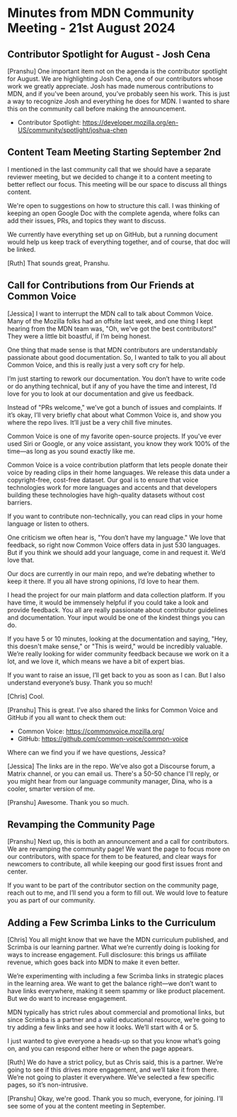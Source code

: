 # Minutes from MDN Community Meeting - 21st August 2024

## Contributor Spotlight for August - Josh Cena

[Pranshu] One important item not on the agenda is the contributor spotlight for August. We are highlighting Josh Cena, one of our contributors whose work we greatly appreciate. Josh has made numerous contributions to MDN, and if you've been around, you’ve probably seen his work. This is just a way to recognize Josh and everything he does for MDN. I wanted to share this on the community call before making the announcement.

- Contributor Spotlight: https://developer.mozilla.org/en-US/community/spotlight/joshua-chen

## Content Team Meeting Starting September 2nd

I mentioned in the last community call that we should have a separate reviewer meeting, but we decided to change it to a content meeting to better reflect our focus. This meeting will be our space to discuss all things content.

We're open to suggestions on how to structure this call. I was thinking of keeping an open Google Doc with the complete agenda, where folks can add their issues, PRs, and topics they want to discuss.

We currently have everything set up on GitHub, but a running document would help us keep track of everything together, and of course, that doc will be linked.

[Ruth] That sounds great, Pranshu.


## Call for Contributions from Our Friends at Common Voice

[Jessica] I want to interrupt the MDN call to talk about Common Voice. Many of the Mozilla folks had an offsite last week, and one thing I kept hearing from the MDN team was, "Oh, we've got the best contributors!" They were a little bit boastful, if I’m being honest.

One thing that made sense is that MDN contributors are understandably passionate about good documentation. So, I wanted to talk to you all about Common Voice, and this is really just a very soft cry for help.

I’m just starting to rework our documentation. You don’t have to write code or do anything technical, but if any of you have the time and interest, I’d love for you to look at our documentation and give us feedback.

Instead of "PRs welcome," we’ve got a bunch of issues and complaints. If it’s okay, I’ll very briefly chat about what Common Voice is, and show you where the repo lives. It’ll just be a very chill five minutes.

Common Voice is one of my favorite open-source projects. If you've ever used Siri or Google, or any voice assistant, you know they work 100% of the time—as long as you sound exactly like me.

Common Voice is a voice contribution platform that lets people donate their voice by reading clips in their home languages. We release this data under a copyright-free, cost-free dataset. Our goal is to ensure that voice technologies work for more languages and accents and that developers building these technologies have high-quality datasets without cost barriers.

If you want to contribute non-technically, you can read clips in your home language or listen to others.

One criticism we often hear is, "You don’t have my language." We love that feedback, so right now Common Voice offers data in just 530 languages. But if you think we should add your language, come in and request it. We’d love that.

Our docs are currently in our main repo, and we’re debating whether to keep it there. If you all have strong opinions, I’d love to hear them.

I head the project for our main platform and data collection platform. If you have time, it would be immensely helpful if you could take a look and provide feedback. You all are really passionate about contributor guidelines and documentation. Your input would be one of the kindest things you can do.

If you have 5 or 10 minutes, looking at the documentation and saying, "Hey, this doesn't make sense," or "This is weird," would be incredibly valuable. We’re really looking for wider community feedback because we work on it a lot, and we love it, which means we have a bit of expert bias.

If you want to raise an issue, I’ll get back to you as soon as I can. But I also understand everyone’s busy. Thank you so much!

[Chris] Cool.

[Pranshu] This is great. I’ve also shared the links for Common Voice and GitHub if you all want to check them out:

- Common Voice: https://commonvoice.mozilla.org/
- GitHub: https://github.com/common-voice/common-voice

Where can we find you if we have questions, Jessica?

[Jessica] The links are in the repo. We’ve also got a Discourse forum, a Matrix channel, or you can email us. There's a 50-50 chance I'll reply, or you might hear from our language community manager, Dina, who is a cooler, smarter version of me.

[Pranshu] Awesome. Thank you so much.


## Revamping the Community Page

[Pranshu] Next up, this is both an announcement and a call for contributors. We are revamping the community page! We want the page to focus more on our contributors, with space for them to be featured, and clear ways for newcomers to contribute, all while keeping our good first issues front and center.

If you want to be part of the contributor section on the community page, reach out to me, and I’ll send you a form to fill out. We would love to feature you as part of our community.


## Adding a Few Scrimba Links to the Curriculum

[Chris] You all might know that we have the MDN curriculum published, and Scrimba is our learning partner. What we’re currently doing is looking for ways to increase engagement. Full disclosure: this brings us affiliate revenue, which goes back into MDN to make it even better.

We’re experimenting with including a few Scrimba links in strategic places in the learning area. We want to get the balance right—we don’t want to have links everywhere, making it seem spammy or like product placement. But we do want to increase engagement.

MDN typically has strict rules about commercial and promotional links, but since Scrimba is a partner and a valid educational resource, we’re going to try adding a few links and see how it looks. We’ll start with 4 or 5.

I just wanted to give everyone a heads-up so that you know what’s going on, and you can respond either here or when the page appears.

[Ruth] We do have a strict policy, but as Chris said, this is a partner. We’re going to see if this drives more engagement, and we’ll take it from there. We’re not going to plaster it everywhere. We’ve selected a few specific pages, so it’s non-intrusive.

[Pranshu]
Okay, we're good. Thank you so much, everyone, for joining. I’ll see some of you at the content meeting in September.
